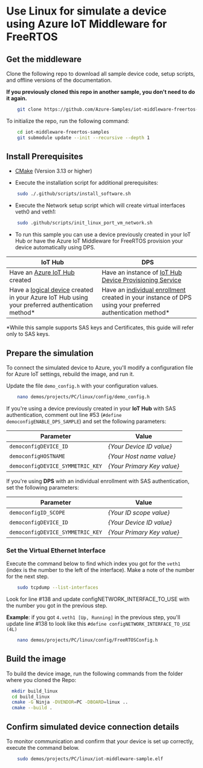 # Use Linux for simulate a device using Azure IoT Middleware for FreeRTOS

## Get the middleware

Clone the following repo to download all sample device code, setup scripts, and offline versions of the documentation. 

**If you previously cloned this repo in another sample, you don't need to do it again.**

```bash
    git clone https://github.com/Azure-Samples/iot-middleware-freertos-samples.git
```

To initialize the repo, run the following command:

```bash
    cd iot-middleware-freertos-samples
    git submodule update --init --recursive --depth 1
```


## Install Prerequisites

* [CMake](https://cmake.org/download/) (Version 3.13 or higher)

* Execute the installation script for additional prerequisites:

```bash
    sudo ./.github/scripts/install_software.sh
```

* Execute the Network setup script which will create virtual interfaces veth0 and veth1:
```bash
    sudo .github/scripts/init_linux_port_vm_network.sh
```

* To run this sample you can use a device previously created in your IoT Hub or have the Azure IoT Middleware for FreeRTOS provision your device automatically using DPS.

IoT Hub | DPS 
---------|----------
Have an [Azure IoT Hub](https://docs.microsoft.com/azure/iot-hub/iot-hub-create-through-portal) created | Have an instance of [IoT Hub Device Provisioning Service](https://docs.microsoft.com/en-us/azure/iot-dps/quick-setup-auto-provision#create-a-new-iot-hub-device-provisioning-service)
Have a [logical device](https://docs.microsoft.com/azure/iot-hub/iot-hub-create-through-portal#register-a-new-device-in-the-iot-hub) created in your Azure IoT Hub using your preferred authentication method* | Have an [individual enrollment](https://docs.microsoft.com/en-us/azure/iot-dps/how-to-manage-enrollments#create-a-device-enrollment) created in your instance of DPS using your preferred authentication method*

*While this sample supports SAS keys and Certificates, this guide will refer only to SAS keys. 

## Prepare the simulation

To connect the simulated device to Azure, you'll modify a configuration file for Azure IoT settings, rebuild the image, and run it.

Update the file `demo_config.h` with your configuration values.

```bash
    nano demos/projects/PC/linux/config/demo_config.h
```

If you're using a device previously created in your **IoT Hub** with SAS authentication, comment out line #53 (`#define democonfigENABLE_DPS_SAMPLE`) and set the following parameters:

Parameter | Value 
---------|----------
 `democonfigDEVICE_ID` | _{Your Device ID value}_
 `democonfigHOSTNAME` | _{Your Host name value}_ 
 `democonfigDEVICE_SYMMETRIC_KEY` | _{Your Primary Key value}_ 

If you're using **DPS** with an individual enrollment with SAS authentication, set the following parameters:

Parameter | Value 
---------|----------
 `democonfigID_SCOPE` | _{Your ID scope value}_
 `democonfigDEVICE_ID` | _{Your Device ID value}_ 
 `democonfigDEVICE_SYMMETRIC_KEY` | _{Your Primary Key value}_ 

### Set the Virtual Ethernet Interface

Execute the command below to find which index you got for the ``veth1`` (index is the number to the left of the interface). Make a note of the number for the next step.

```bash
    sudo tcpdump --list-interfaces
```
Look for line #138 and update configNETWORK_INTERFACE_TO_USE with the number you got in the previous step. 

**Example**: if you got ``4.veth1 [Up, Running]`` in the previous step, you'll update line #138 to look like this ``#define configNETWORK_INTERFACE_TO_USE (4L)``

```bash
    nano demos/projects/PC/linux/config/FreeRTOSConfig.h
```

## Build the image

To build the device image, run the following commands from the folder where you cloned the Repo:

  ```bash
    mkdir build_linux
    cd build_linux
    cmake -G Ninja -DVENDOR=PC -DBOARD=linux ..
    cmake --build .  
  ```

## Confirm simulated device connection details

To monitor communication and confirm that your device is set up correctly, execute the command below.

```Bash
    sudo demos/projects/PC/linux/iot-middleware-sample.elf
```
